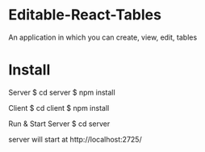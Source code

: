 # Editable-React-Tables
An application in which you can create, view, edit, tables

# Install
Server
$ cd server
$ npm install

Client
$ cd client
$ npm install

Run & Start
Server
$ cd server

server will start at http://localhost:2725/